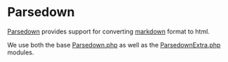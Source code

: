 # Parsedown

[Parsedown](https://parsedown.org) provides support for converting
[markdown](https://en.wikipedia.org/wiki/Markdown) format to html.

We use both the base [Parsedown.php](https://github.com/erusev/parsedown)
as well as the [ParsedownExtra.php](https://github.com/erusev/parsedown-extra)
modules.
